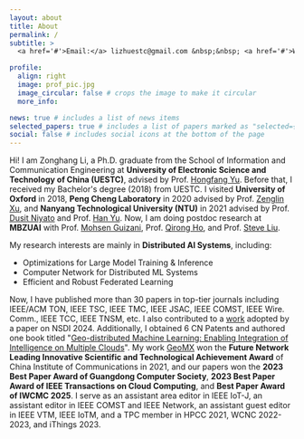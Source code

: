 ```yaml
---
layout: about
title: About
permalink: /
subtitle: >
  <a href='#'>Email:</a> lizhuestc@gmail.com &nbsp;&nbsp; <a href='#'>Wechat:</a> lizh_uestc &nbsp;&nbsp; <a href='#'>Github:</a> https://github.com/Lizonghang

profile:
  align: right
  image: prof_pic.jpg
  image_circular: false # crops the image to make it circular
  more_info:

news: true # includes a list of news items
selected_papers: true # includes a list of papers marked as "selected={true}"
social: false # includes social icons at the bottom of the page
---
```


Hi! I am Zonghang Li, a Ph.D. graduate from the School of Information and Communication Engineering at **University of Electronic Science and Technology of China (UESTC)**, advised by Prof. [Hongfang Yu](https://scholar.google.com/citations?user=GmEdMqwAAAAJ&hl=en&oi=ao). Before that, I received my Bachelor's degree (2018) from UESTC. I visited **University of Oxford** in 2018, **Peng Cheng Laboratory** in 2020 advised by Prof. [Zenglin Xu](https://scholar.google.com/citations?user=gF0H9nEAAAAJ&hl=en&oi=ao), and **Nanyang Technological University (NTU)** in 2021 advised by Prof. [Dusit Niyato](https://scholar.google.com/citations?user=T8sVhLMAAAAJ&hl=en&oi=ao) and Prof. [Han Yu](https://scholar.google.com/citations?user=eXgoTXMAAAAJ&hl=en&oi=ao). Now, I am doing postdoc research at **MBZUAI** with Prof. [Mohsen Guizani](https://scholar.google.com/citations?user=RigrYkcAAAAJ&hl=en&oi=ao), Prof. [Qirong Ho](https://scholar.google.com/citations?user=tR3AZbwAAAAJ&hl=en&oi=ao), and Prof. [Steve Liu](https://scholar.google.com/citations?user=rfLIRakAAAAJ&hl=en&oi=ao).

My research interests are mainly in **Distributed AI Systems**, including:
  - Optimizations for Large Model Training & Inference
  - Computer Network for Distributed ML Systems
  - Efficient and Robust Federated Learning

Now, I have published more than 30 papers in top-tier journals including IEEE/ACM TON, IEEE TSC, IEEE TMC, IEEE JSAC, IEEE COMST, IEEE Wire. Comm., IEEE TCC, IEEE TNSM, etc. I also contributed to a [work](https://github.com/Lizonghang/KlonetAI) adopted by a paper on NSDI 2024. Additionally, I obtained 6 CN Patents and authored one book titled "[Geo-distributed Machine Learning: Enabling Integration of Intelligence on Multiple Clouds](https://www.phei.com.cn/module/goods/wssd_content.jsp?bookid=61965)". My work [GeoMX](https://github.com/INET-RC/GeoMX) won the **Future Network Leading Innovative Scientific and Technological Achievement Award** of China Institute of Communications in 2021, and our papers won the **2023 Best Paper Award of Guangdong Computer Society**, **2023 Best Paper Award of IEEE Transactions on Cloud Computing**, and **Best Paper Award of IWCMC 2025**. I serve as an assistant area editor in IEEE IoT-J, an assistant editor in IEEE COMST and IEEE Network, an assistant guest editor in IEEE VTM, IEEE IoTM, and a TPC member in HPCC 2021, WCNC 2022-2023, and iThings 2023.
